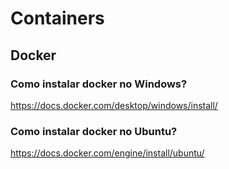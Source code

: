# Containers

## Docker

### Como instalar docker no Windows? 

https://docs.docker.com/desktop/windows/install/

### Como instalar docker no Ubuntu?

https://docs.docker.com/engine/install/ubuntu/
